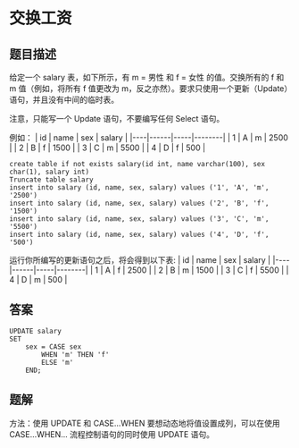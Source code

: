 <!--
 * @Author: your name
 * @Date: 2020-09-24 19:15:18
 * @LastEditTime: 2020-09-27 10:43:31
 * @LastEditors: Please set LastEditors
 * @Description: In User Settings Edit
 * @FilePath: \database-sql-combat\63.交换工资.md
-->

# 交换工资

## 题目描述

给定一个 salary 表，如下所示，有 m = 男性 和 f = 女性 的值。交换所有的 f 和 m 值（例如，将所有 f 值更改为 m，反之亦然）。要求只使用一个更新（Update）语句，并且没有中间的临时表。

注意，只能写一个 Update 语句，不要编写任何 Select 语句。

例如：
| id | name | sex | salary |
|----|------|-----|--------|
| 1  | A    | m   | 2500   |
| 2  | B    | f   | 1500   |
| 3  | C    | m   | 5500   |
| 4  | D    | f   | 500    |
``` mysql
create table if not exists salary(id int, name varchar(100), sex char(1), salary int)
Truncate table salary
insert into salary (id, name, sex, salary) values ('1', 'A', 'm', '2500')
insert into salary (id, name, sex, salary) values ('2', 'B', 'f', '1500')
insert into salary (id, name, sex, salary) values ('3', 'C', 'm', '5500')
insert into salary (id, name, sex, salary) values ('4', 'D', 'f', '500')
```

运行你所编写的更新语句之后，将会得到以下表:
| id | name | sex | salary |
|----|------|-----|--------|
| 1  | A    | f   | 2500   |
| 2  | B    | m   | 1500   |
| 3  | C    | f   | 5500   |
| 4  | D    | m   | 500    |

## 答案

``` mysql
UPDATE salary
SET
    sex = CASE sex
        WHEN 'm' THEN 'f'
        ELSE 'm'
    END;
```

## 题解

方法：使用 UPDATE 和 CASE...WHEN
要想动态地将值设置成列，可以在使用 CASE...WHEN... 流程控制语句的同时使用 UPDATE 语句。

